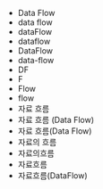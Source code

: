 ﻿- Data Flow
- data flow
- dataFlow
- dataflow
- DataFlow
- data-flow
- DF
- F
- Flow
- flow
- 자료 흐름
- 자료 흐름 (Data Flow)
- 자료 흐름(Data Flow)
- 자료의 흐름
- 자료의흐름
- 자료흐름
- 자료흐름(DataFlow)
